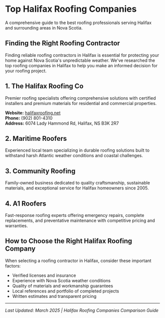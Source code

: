 # Top Halifax Roofing Companies

A comprehensive guide to the best roofing professionals serving Halifax and surrounding areas in Nova Scotia.

## Finding the Right Roofing Contractor

Finding reliable roofing contractors in Halifax is essential for protecting your home against Nova Scotia's unpredictable weather. We've researched the top roofing companies in Halifax to help you make an informed decision for your roofing project.

## 1. The Halifax Roofing Co

Premier roofing specialists offering comprehensive solutions with certified installers and premium materials for residential and commercial properties.

**Website:** [halifaxroofing.net](https://halifaxroofing.net)  
**Phone:** (902) 801-4310  
**Address:** 6074 Lady Hammond Rd, Halifax, NS B3K 2R7

## 2. Maritime Roofers

Experienced local team specializing in durable roofing solutions built to withstand harsh Atlantic weather conditions and coastal challenges.

## 3. Community Roofing

Family-owned business dedicated to quality craftsmanship, sustainable materials, and exceptional service for Halifax homeowners since 2005.

## 4. A1 Roofers

Fast-response roofing experts offering emergency repairs, complete replacements, and preventative maintenance with competitive pricing and warranties.

## How to Choose the Right Halifax Roofing Company

When selecting a roofing contractor in Halifax, consider these important factors:

* Verified licenses and insurance
* Experience with Nova Scotia weather conditions
* Quality of materials and workmanship guarantees
* Local references and portfolio of completed projects
* Written estimates and transparent pricing

---

*Last Updated: March 2025 | Halifax Roofing Companies Comparison Guide*
